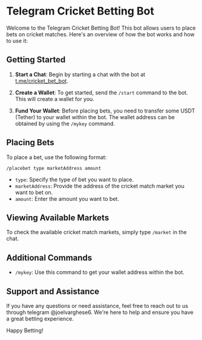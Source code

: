 # Telegram Cricket Betting Bot

Welcome to the Telegram Cricket Betting Bot! This bot allows users to place bets on cricket matches. Here's an overview of how the bot works and how to use it:

## Getting Started

1. **Start a Chat**: Begin by starting a chat with the bot at [t.me/cricket_bet_bot](https://t.me/cricket_bet_bot).

2. **Create a Wallet**: To get started, send the `/start` command to the bot. This will create a wallet for you.

3. **Fund Your Wallet**: Before placing bets, you need to transfer some USDT (Tether) to your wallet within the bot. The wallet address can be obtained by using the `/mykey` command.

## Placing Bets

To place a bet, use the following format:

`/placebet type marketAddress amount`


- `type`: Specify the type of bet you want to place.
- `marketAddress`: Provide the address of the cricket match market you want to bet on.
- `amount`: Enter the amount you want to bet.

## Viewing Available Markets

To check the available cricket match markets, simply type `/market` in the chat.

## Additional Commands

- `/mykey`: Use this command to get your wallet address within the bot.

## Support and Assistance

If you have any questions or need assistance, feel free to reach out to us through telegram @joelvarghese6. We're here to help and ensure you have a great betting experience.

Happy Betting!
